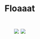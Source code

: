 <h1 align="center">Floaaat</h1>

<h1 align="center">
  <img src="https://skillicons.dev/icons?i=py,fastapi,rust,html,css,sass,git,github" />
  <img src="https://streak-stats.demolab.com?user=floaaat&theme=github-dark-blue&hide_border=true&hide_longest_streak=true&border_radius=10"/>
</h1>
